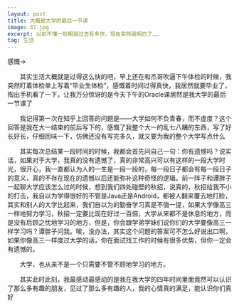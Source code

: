 ```yaml
---
layout: post
title: 大概是大学的最后一节课
image: 37.jpg
excerpt: 以前不懂一眨眼就过去有多快，现在突然就明白了……
tag: 生活
---
```

感慨->

　　其实生活大概就是过得这么快的吧，早上还在和杰哥吹逼下午体检的时候，我突然盯着体检单上写着“毕业生体检”，感慨着时间过得真快，我居然就要毕业了，掏出手机看了一下，让我万分惊讶的是今天下午的Oracle课居然是我大学的最后一节课了

　　我记得第一次在知乎上回答的问题是——大学如何不负青春，而不虚度？这个回答是我在大一结束的前后写下的，感慨了我整个大一的乱七八糟的东西，写了好长好长，仔细回味一下，仿佛还没有写完多久，就又要为我的整个大学写点什么

　　其实每次总结某一段时间的时候，我都会首先问自己一句：你有遗憾吗？说实话，如果对于大学，我真的没有遗憾了，真的非常高兴可以有这样的一段大学时光，很开心，我一直都认为人的一生是一段一段的，每一段日子都会有每一段日子的意义，真的不存在现在的遗憾以后还能弥补这种奇怪的逻辑。前一阵子和谭胖子一起聊大学应该怎么过的时候，想到我们四处碰壁的秋招，说真的，秋招给我不小的打击，我自以为学得很好的不管是Java还是Android，都被人翻来覆去地打脸，其实和别人的大学比起来，我们自以为的勤奋学习真是不值一提，如果大学像高三一样地努力学习，秋招一定要比现在好过一百倍，大学从来都不是休息的地方，而是没有后顾之忧地学习的地方，但是，你会跟学弟学妹们说你们的大学要像高三一样学习吗？谭胖子问我。唉，没办法，其实这个问题的答案可不怎么好说出口啊，如果你像高三一样度过大学的话，你在面试找工作的时候有很多优势，但你一定会有遗憾的。

　　大学，也从来不是一个只需要不管不顾地学习的地方。

　　其实此时此刻，我最感动最感动的是我在我大学的四年时间里面竟然可以认识了那么多有趣的朋友，见过了那么多有趣的人，我的心情真的满足，能认识你们真好